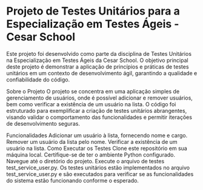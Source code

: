 # Projeto de Testes Unitários para a Especialização em Testes Ágeis - Cesar School

Este projeto foi desenvolvido como parte da disciplina de Testes Unitários na Especialização em Testes Ágeis da Cesar School. O objetivo principal deste projeto é demonstrar a aplicação de princípios e práticas de testes unitários em um contexto de desenvolvimento ágil, garantindo a qualidade e confiabilidade do código.

Sobre o Projeto
O projeto se concentra em uma aplicação simples de gerenciamento de usuários, onde é possível adicionar e remover usuários, bem como verificar a existência de um usuário na lista. O código foi estruturado para exemplificar a criação de testes unitários abrangentes, visando validar o comportamento das funcionalidades e permitir iterações de desenvolvimento seguras.

Funcionalidades
Adicionar um usuário à lista, fornecendo nome e cargo.
Remover um usuário da lista pelo nome.
Verificar a existência de um usuário na lista.
Como Executar os Testes
Clone este repositório em sua máquina local.
Certifique-se de ter o ambiente Python configurado.
Navegue até o diretório do projeto.
Execute o arquivo de testes test_service_user.py.
Os testes unitários estão implementados no arquivo test_service_user.py e são executados para verificar se as funcionalidades do sistema estão funcionando conforme o esperado.
